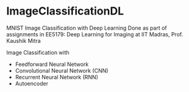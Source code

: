 # ImageClassificationDL
MNIST Image Classification with Deep Learning
Done as part of assignments in EE5179: Deep Learning for Imaging at IIT Madras, Prof. Kaushik Mitra

Image Classification with
- Feedforward Neural Network
- Convolutional Neural Network (CNN)
- Recurrent Neural Network (RNN)
- Autoencoder
